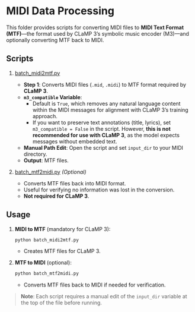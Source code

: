 # MIDI Data Processing

This folder provides scripts for converting MIDI files to **MIDI Text Format (MTF)**—the format used by CLaMP 3’s symbolic music encoder (M3)—and optionally converting MTF back to MIDI.

## Scripts

1. [batch_midi2mtf.py](https://github.com/sanderwood/clamp3/blob/main/preprocessing/midi/batch_midi2mtf.py)  
   - **Step 1**: Converts MIDI files (`.mid`, `.midi`) to MTF format required by **CLaMP 3**.  
   - **`m3_compatible` Variable**:  
     - Default is `True`, which removes any natural language content within the MIDI messages for alignment with CLaMP 3’s training approach.  
     - If you want to preserve text annotations (title, lyrics), set `m3_compatible = False` in the script. However, **this is not recommended for use with CLaMP 3**, as the model expects messages without embedded text.  
   - **Manual Path Edit**: Open the script and set `input_dir` to your MIDI directory.  
   - **Output**: MTF files.

2. [batch_mtf2midi.py](https://github.com/sanderwood/clamp3/blob/main/preprocessing/midi/batch_mtf2midi.py)   *(Optional)*  
   - Converts MTF files back into MIDI format.  
   - Useful for verifying no information was lost in the conversion.  
   - **Not required for CLaMP 3**.

## Usage

1. **MIDI to MTF** (mandatory for CLaMP 3):
   ```bash
   python batch_midi2mtf.py
   ```
   - Creates MTF files for CLaMP 3.

2. **MTF to MIDI** (optional):
   ```bash
   python batch_mtf2midi.py
   ```
   - Converts MTF files back to MIDI if needed for verification.

> **Note**: Each script requires a manual edit of the `input_dir` variable at the top of the file before running.